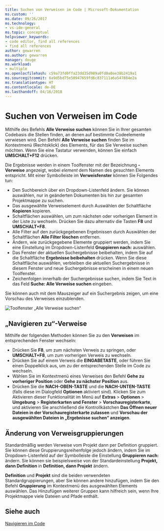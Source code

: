 ```yaml
---
title: Suchen von Verweisen im Code | Microsoft-Dokumentation
ms.custom: ''
ms.date: 09/26/2017
ms.technology:
- vs-ide-general
ms.topic: conceptual
helpviewer_keywords:
- code editor, find all references
- find all references
author: gewarren
ms.author: gewarren
manager: douge
ms.workload:
- multiple
ms.openlocfilehash: c59a73fd0ffa23dd35d989a0fd0a0ae38b2419a1
ms.sourcegitcommit: 6a9d5bd75e50947659fd6c837111a6a547884e2a
ms.translationtype: HT
ms.contentlocale: de-DE
ms.lasthandoff: 04/16/2018
---
```

# <a name="finding-references-in-your-code"></a>Suchen von Verweisen im Code  
Mithilfe des Befehls **Alle Verweise suchen** können Sie in Ihrer gesamten Codebasis die Stellen finden, an denen auf bestimmte Codeelemente verwiesen wird. Den Befehl **Alle Verweise suchen** finden Sie im Kontextmenü (Rechtsklick) des Elements, für das Sie Verweise suchen möchten. Wenn Sie eine Tastatur verwenden, können Sie einfach **UMSCHALT+F12** drücken.  

Die Ergebnisse werden in einem Toolfenster mit der Bezeichnung **<element>-Verweise** angezeigt, wobei *element* dem Namen des gesuchten Elements entspricht. Mit einer Symbolleiste im **Verweisfenster** können Sie Folgendes tun:  
- Den Suchbereich über ein Dropdown-Listenfeld ändern. Sie können auswählen, nur in geänderten Dokumenten bis hin zur gesamten Projektmappe zu suchen.  
- Das ausgewählte Verweiselement durch Auswählen der Schaltfläche **Kopieren** kopieren.  
- Schaltflächen auswählen, um zum nächsten oder vorherigen Element in der Liste zu wechseln. Drücken Sie dazu alternativ die Tasten **F8** und **UMSCHALT+F8**.  
- Alle Filter auf den zurückgegebenen Ergebnissen durch Auswählen der Schaltflächen **Alle Filter löschen** entfernen.  
- Ändern, wie zurückgegebene Elemente gruppiert werden, indem Sie eine Einstellung im Dropdown-Listenfeld **Gruppieren nach:** auswählen.  
- Das Fenster der aktuellen Suchergebnisse beibehalten, indem Sie auf die Schaltfläche **Ergebnisse beibehalten** drücken. Wenn Sie diese Schaltfläche auswählen, verbleiben die aktuellen Suchergebnisse in diesem Fenster und neue Suchergebnisse erscheinen in einem neuen Toolfenster.  
- Zeichenfolgen innerhalb der Suchergebnisse suchen, indem Sie Text in das Feld **Suche: Alle Verweise suchen** eingeben.  

Sie können auch mit dem Mauszeiger auf ein Suchergebnis zeigen, um eine Vorschau des Verweises einzublenden.  

![Toolfenster „Alle Verweise suchen“](../ide/media/vside_findallreferences.png)  

## <a name="navigate-to-references"></a>„Navigieren zu“-Verweise
Mithilfe der folgenden Methoden können Sie zu den **Verweisen** im entsprechenden Fenster wechseln:  

- Drücken Sie **F8**, um zum nächsten Verweis zu springen, oder **UMSCHALT+F8**, um zum vorherigen Verweis zu wechseln.  
- Drücken Sie auf einem Verweis die **EINGABETASTE**, oder führen Sie einen Doppelklick aus, um zu der entsprechenden Stelle im Code zu wechseln.  
- Wählen Sie im Kontextmenü eines Verweises den Befehl **Gehe zu vorheriger Position** oder **Gehe zu nächster Position** aus.  
- Drücken Sie die **NACH-OBEN-TASTE** und die **NACH-UNTEN-TASTE** (falls diese im Dialogfeld **Optionen** aktiviert sind). Klicken Sie zum Aktivieren dieser Funktionalität im Menü auf **Extras** > **Optionen** > **Umgebung** > **Registerkarten und Fenster** > **Vorschauregisterkarte**, und aktivieren Sie anschließend die Kontrollkästchen **Das Öffnen neuer Dateien in der Vorschauregisterkarte zulassen** und **Vorschau der ausgewählten Dateien in „Ergebnisse suchen“ anzeigen**.  

## <a name="change-reference-groupings"></a>Änderung von Verweisgruppierungen  
Standardmäßig werden Verweise vom Projekt dann per Definition gruppiert. Sie können diese Gruppierungsreihenfolge jedoch ändern, indem Sie im Dropdown-Listenfeld auf der Symbolleiste die Einstellung **Gruppieren nach:** ändern. Sie können sie beispielsweise von der Standardeinstellung **Projekt, dann Definition** in **Definition, dann Projekt** ändern.  

**Definition** und **Projekt** sind die beiden verwendeten Standardgruppierungen, aber Sie können andere hinzufügen, indem Sie den Befehl **Gruppierung** im Kontextmenü des ausgewählten Elements auswählen. Das Hinzufügen weiterer Gruppen kann hilfreich sein, wenn Ihre Projektmappe viele Dateien und Pfade enthält.  

## <a name="see-also"></a>Siehe auch  
[Navigieren im Code](../ide/navigating-code.md)  